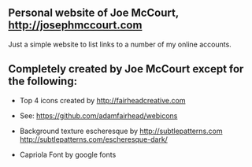 Personal website of Joe McCourt, <http://josephmccourt.com>
-----------------------------------------------------------

Just a simple website to list links to a number of my online accounts.



Completely created by Joe McCourt except for the following:
-----------------------------------------------------------

-   Top 4 icons created by <http://fairheadcreative.com>

-   See: <https://github.com/adamfairhead/webicons>

-   Background texture escheresque by <http://subtlepatterns.com>
    <http://subtlepatterns.com/escheresque-dark/>

-   Capriola Font by google fonts

